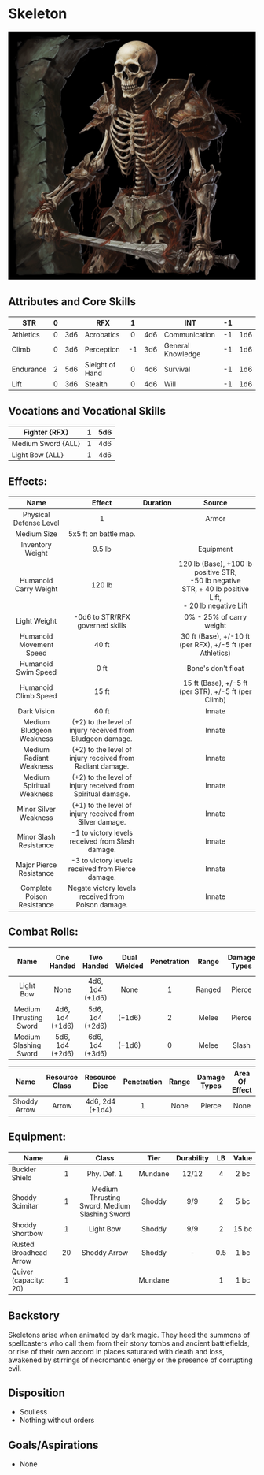 # Skeleton

![img](Skeleton.png)

## Attributes and Core Skills

| STR       | 0 |    | RFX             | 1 |    | INT               | -1 |    |
| --------- | :-: | :-: | --------------- | :-: | :-: | ----------------- | :-: | :-: |
| Athletics | 0 | 3d6 | Acrobatics      | 0 | 4d6 | Communication     | -1 | 1d6 |
| Climb     | 0 | 3d6 | Perception      | -1 | 3d6 | General Knowledge | -1 | 1d6 |
| Endurance | 2 | 5d6 | Sleight of Hand | 0 | 4d6 | Survival          | -1 | 1d6 |
| Lift      | 0 | 3d6 | Stealth         | 0 | 4d6 | Will              | -1 | 1d6 |

## Vocations and Vocational Skills

| Fighter {RFX}      | 1 | 5d6 |
| ------------------- | :-: | :-: |
| Medium Sword {ALL} | 1 | 4d6 |
| Light Bow {ALL}     | 1 | 4d6 |

## Effects:

|            Name            |                           Effect                           | Duration |                                                       Source                                                       |
| :------------------------: | :---------------------------------------------------------: | :------: | :-----------------------------------------------------------------------------------------------------------------: |
|   Physical Defense Level   |                              1                              |          |                                                        Armor                                                        |
|        Medium Size        |                    5x5 ft on battle map.                    |          |                                                                                                                    |
|      Inventory Weight      |                           9.5 lb                           |          |                                                      Equipment                                                      |
|   Humanoid Carry Weight   |                           120 lb                           |          | 120 lb (Base), +100 lb positive STR,<br />-50 lb negative STR, + 40 lb positive Lift,<br />- 20 lb negative Lift |
|        Light Weight        |               -0d6 to STR/RFX governed skills               |          |                                              0% - 25% of carry weight                                              |
|  Humanoid Movement Speed  |                            40 ft                            |          |                                30 ft (Base), +/-10 ft (per RFX), +/-5 ft (per Athletics)                                |
|    Humanoid Swim Speed    |                            0 ft                            |          |                                                 Bone's don't float                                                 |
|    Humanoid Climb Speed    |                            15 ft                            |          |                                  15 ft (Base), +/-5 ft (per STR), +/-5 ft (per Climb)                                  |
|        Dark Vision        |                            60 ft                            |          |                                                       Innate                                                       |
|  Medium Bludgeon Weakness  | (+2) to the level of injury received from Bludgeon damage. |          |                                                       Innate                                                       |
|  Medium Radiant Weakness  |  (+2) to the level of injury received from Radiant damage.  |          |                                                       Innate                                                       |
| Medium Spiritual Weakness | (+2) to the level of injury received from Spiritual damage. |          |                                                       Innate                                                       |
|   Minor Silver Weakness   |  (+1) to the level of injury received from Silver damage.  |          |                                                       Innate                                                       |
|   Minor Slash Resistance   |      -1 to victory levels received from Slash damage.      |          |                                                       Innate                                                       |
|  Major Pierce Resistance  |      -3 to victory levels received from Pierce damage.      |          |                                                       Innate                                                       |
| Complete Poison Resistance |      Negate victory levels received from  Poison damage.      |          |                                                       Innate                                                       |

## Combat Rolls:

|          Name          |   One<br />Handed   |   Two<br />Handed   | Dual<br />Wielded | Penetration | Range | Damage<br />Types | Engageable<br />Opponents | Area Of<br />Effect | Resource<br />Class |
| :--------------------: | :------------------: | :------------------: | :---------------: | :---------: | :----: | :---------------: | :-----------------------: | :-----------------: | :-----------------: |
|       Light Bow       |         None         | 4d6, 1d4<br />(+1d6) |       None       |      1      | Ranged |      Pierce      |           Quick           |        None        |        None        |
| Medium Thrusting Sword | 4d6, 1d4<br />(+1d6) | 5d6, 1d4<br />(+2d6) |      (+1d6)      |      2      | Melee |      Pierce      |           Rapid           |        None        |        None        |
| Medium Slashing Sword | 5d6, 1d4<br />(+2d6) | 6d6, 1d4<br />(+3d6) |      (+1d6)      |      0      | Melee |       Slash       |           Rapid           |        None        |        None        |

|     Name     | Resource<br />Class |  Resource<br />Dice  | Penetration | Range | Damage<br />Types | Area Of<br />Effect |
| :----------: | :-----------------: | :------------------: | :---------: | :---: | :---------------: | :-----------------: |
| Shoddy Arrow |        Arrow        | 4d6, 2d4<br />(+1d4) |      1      | None |      Pierce      |        None        |

## Equipment:

| Name                   | # |                     Class                     |  Tier  | Durability | LB | Value |
| ---------------------- | :-: | :-------------------------------------------: | :-----: | :--------: | :-: | :---: |
| Buckler Shield         | 1 |                  Phy. Def. 1                  | Mundane |   12/12   |  4  | 2 bc |
| Shoddy Scimitar        | 1 | Medium Thrusting Sword, Medium Slashing Sword | Shoddy |    9/9    |  2  | 5 bc |
| Shoddy Shortbow        | 1 |                   Light Bow                   | Shoddy |    9/9    |  2  | 15 bc |
| Rusted Broadhead Arrow | 20 |                 Shoddy Arrow                 | Shoddy |     -     | 0.5 | 1 bc |
| Quiver (capacity: 20)  | 1 |                                          | Mundane |            |  1  | 1 bc |

## Backstory

Skeletons arise when animated by dark magic. They heed the summons of spellcasters who call them from their stony tombs and ancient battlefields, or rise of their own accord in places saturated with death and loss, awakened by stirrings of necromantic energy or the presence of corrupting evil.

## Disposition

- Soulless
- Nothing without orders

## Goals/Aspirations

- None
